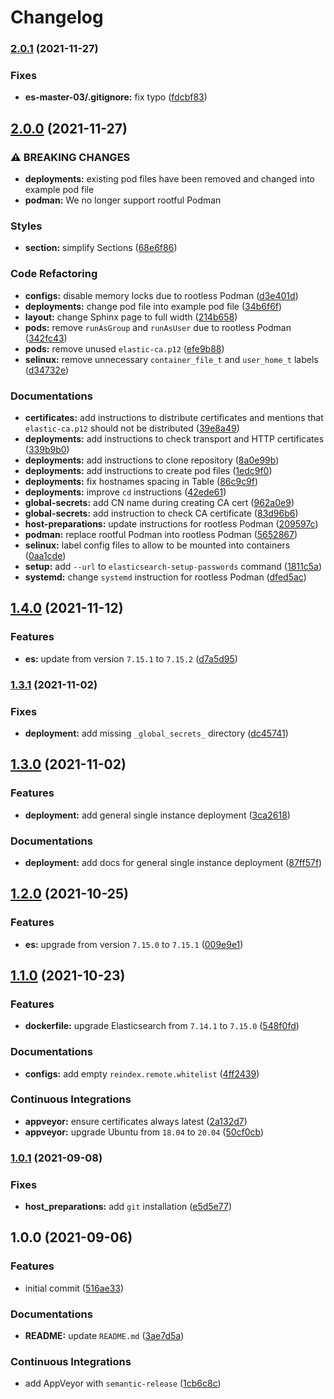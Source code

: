 # Changelog

### [2.0.1](https://github.com/extra2000/elastic-elasticsearch-pod/compare/v2.0.0...v2.0.1) (2021-11-27)


### Fixes

* **es-master-03/.gitignore:** fix typo ([fdcbf83](https://github.com/extra2000/elastic-elasticsearch-pod/commit/fdcbf8312ac09d181eba66307dfb7ad826785983))

## [2.0.0](https://github.com/extra2000/elastic-elasticsearch-pod/compare/v1.4.0...v2.0.0) (2021-11-27)


### ⚠ BREAKING CHANGES

* **deployments:** existing pod files have been removed and changed into example pod file
* **podman:** We no longer support rootful Podman

### Styles

* **section:** simplify Sections ([68e6f86](https://github.com/extra2000/elastic-elasticsearch-pod/commit/68e6f8627141cb90dce14d7406da95479774026b))


### Code Refactoring

* **configs:** disable memory locks due to rootless Podman ([d3e401d](https://github.com/extra2000/elastic-elasticsearch-pod/commit/d3e401d8d06b283be8f1f6b35f4cd0c6da43a648))
* **deployments:** change pod file into example pod file ([34b6f6f](https://github.com/extra2000/elastic-elasticsearch-pod/commit/34b6f6f733530fd3b255db9b1a660d4c04ea217b))
* **layout:** change Sphinx page to full width ([214b658](https://github.com/extra2000/elastic-elasticsearch-pod/commit/214b658330f66cb56b58371977a3cf805678acdc))
* **pods:** remove `runAsGroup` and `runAsUser` due to rootless Podman ([342fc43](https://github.com/extra2000/elastic-elasticsearch-pod/commit/342fc4360530678dda08bb833e64f80253d4fcad))
* **pods:** remove unused `elastic-ca.p12` ([efe9b88](https://github.com/extra2000/elastic-elasticsearch-pod/commit/efe9b88247b09b613983f20f8879fac8e4a24045))
* **selinux:** remove unnecessary `container_file_t` and `user_home_t` labels ([d34732e](https://github.com/extra2000/elastic-elasticsearch-pod/commit/d34732e3e62044d7e434b62b86a71429a3a40ac3))


### Documentations

* **certificates:** add instructions to distribute certificates and mentions that `elastic-ca.p12` should not be distributed ([39e8a49](https://github.com/extra2000/elastic-elasticsearch-pod/commit/39e8a4997695efefadbe186dd36cb7ebd4336444))
* **deployments:** add instructions to check transport and HTTP certificates ([339b9b0](https://github.com/extra2000/elastic-elasticsearch-pod/commit/339b9b0b39d78a105a454063561922f477178f30))
* **deployments:** add instructions to clone repository ([8a0e99b](https://github.com/extra2000/elastic-elasticsearch-pod/commit/8a0e99b85342835a2176050be3f160b16752e055))
* **deployments:** add instructions to create pod files ([1edc9f0](https://github.com/extra2000/elastic-elasticsearch-pod/commit/1edc9f02f880dd6885092e8dd7ef95ee8bfda31d))
* **deployments:** fix hostnames spacing in Table ([86c9c9f](https://github.com/extra2000/elastic-elasticsearch-pod/commit/86c9c9ff0d9200a6dd9c1551a6f1b97405ad60c0))
* **deployments:** improve `cd` instructions ([42ede61](https://github.com/extra2000/elastic-elasticsearch-pod/commit/42ede61df4fd06249e8c7c82ede4bbba7198bf0b))
* **global-secrets:** add CN name during creating CA cert ([962a0e9](https://github.com/extra2000/elastic-elasticsearch-pod/commit/962a0e9762422f2ca59c7816608bd3c1d2d5eab6))
* **global-secrets:** add instruction to check CA certificate ([83d96b6](https://github.com/extra2000/elastic-elasticsearch-pod/commit/83d96b6af090084c704d32d1b115c10840555ac7))
* **host-preparations:** update instructions for rootless Podman ([209597c](https://github.com/extra2000/elastic-elasticsearch-pod/commit/209597ce33a0c1ba0fda45758c7a4341d3199ca8))
* **podman:** replace rootful Podman into rootless Podman ([5652867](https://github.com/extra2000/elastic-elasticsearch-pod/commit/5652867b09655e445df29ee3a1be02e9a54b3a4e))
* **selinux:** label config files to allow to be mounted into containers ([0aa1cde](https://github.com/extra2000/elastic-elasticsearch-pod/commit/0aa1cded7ffc289aeba92148e6684fda09fbef14))
* **setup:** add `--url` to `elasticsearch-setup-passwords` command ([1811c5a](https://github.com/extra2000/elastic-elasticsearch-pod/commit/1811c5ae92b5eb0203676a9046a2ae63f611a73a))
* **systemd:** change `systemd` instruction for rootless Podman ([dfed5ac](https://github.com/extra2000/elastic-elasticsearch-pod/commit/dfed5acdd770dd389a8c65ca386290a976083e58))

## [1.4.0](https://github.com/extra2000/elastic-elasticsearch-pod/compare/v1.3.1...v1.4.0) (2021-11-12)


### Features

* **es:** update from version `7.15.1` to `7.15.2` ([d7a5d95](https://github.com/extra2000/elastic-elasticsearch-pod/commit/d7a5d95c9146f1a86b135db44632a6e94c369142))

### [1.3.1](https://github.com/extra2000/elastic-elasticsearch-pod/compare/v1.3.0...v1.3.1) (2021-11-02)


### Fixes

* **deployment:** add missing `_global_secrets_` directory ([dc45741](https://github.com/extra2000/elastic-elasticsearch-pod/commit/dc457413735202ff6a5e80e1bf3c23cbbd85228c))

## [1.3.0](https://github.com/extra2000/elastic-elasticsearch-pod/compare/v1.2.0...v1.3.0) (2021-11-02)


### Features

* **deployment:** add general single instance deployment ([3ca2618](https://github.com/extra2000/elastic-elasticsearch-pod/commit/3ca2618b99a807173f36f93be91979e2a1f33f37))


### Documentations

* **deployment:** add docs for general single instance deployment ([87ff57f](https://github.com/extra2000/elastic-elasticsearch-pod/commit/87ff57f05217241f6132375e05a1a2c275df0a0a))

## [1.2.0](https://github.com/extra2000/elastic-elasticsearch-pod/compare/v1.1.0...v1.2.0) (2021-10-25)


### Features

* **es:** upgrade from version `7.15.0` to `7.15.1` ([009e9e1](https://github.com/extra2000/elastic-elasticsearch-pod/commit/009e9e1cfa922edfce3a86a337e98fa0092b90f4))

## [1.1.0](https://github.com/extra2000/elastic-elasticsearch-pod/compare/v1.0.1...v1.1.0) (2021-10-23)


### Features

* **dockerfile:** upgrade Elasticsearch from `7.14.1` to `7.15.0` ([548f0fd](https://github.com/extra2000/elastic-elasticsearch-pod/commit/548f0fdc62c1b83976810f65b5ce8e3502441038))


### Documentations

* **configs:** add empty `reindex.remote.whitelist` ([4ff2439](https://github.com/extra2000/elastic-elasticsearch-pod/commit/4ff2439700422be8a309651b7bbb951989bb6e96))


### Continuous Integrations

* **appveyor:** ensure certificates always latest ([2a132d7](https://github.com/extra2000/elastic-elasticsearch-pod/commit/2a132d7d404e7876b28cc44da9cfac000586cd04))
* **appveyor:** upgrade Ubuntu from `18.04` to `20.04` ([50cf0cb](https://github.com/extra2000/elastic-elasticsearch-pod/commit/50cf0cb0949f51b2c2a2ef1b53b43c71ead855a1))

### [1.0.1](https://github.com/extra2000/elastic-elasticsearch-pod/compare/v1.0.0...v1.0.1) (2021-09-08)


### Fixes

* **host_preparations:** add `git` installation ([e5d5e77](https://github.com/extra2000/elastic-elasticsearch-pod/commit/e5d5e77307c3c3d5298f41c3414a850263fc954c))

## 1.0.0 (2021-09-06)


### Features

* initial commit ([516ae33](https://github.com/extra2000/elastic-elasticsearch-pod/commit/516ae338c1b04fd587ad61b23648cfb2f074f8c5))


### Documentations

* **README:** update `README.md` ([3ae7d5a](https://github.com/extra2000/elastic-elasticsearch-pod/commit/3ae7d5a40d452c58e8b9a3cbf53570847d5dd963))


### Continuous Integrations

* add AppVeyor with `semantic-release` ([1cb6c8c](https://github.com/extra2000/elastic-elasticsearch-pod/commit/1cb6c8c77234643189f8c02bec41ed3e83b25518))
